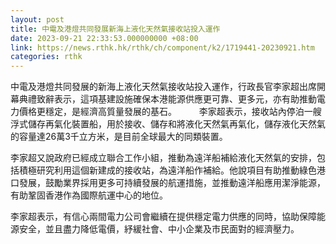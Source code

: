```yaml
---
layout: post
title: 中電及港燈共同發展新海上液化天然氣接收站投入運作
date: 2023-09-21 22:33:53.000000000 +08:00
link: https://news.rthk.hk/rthk/ch/component/k2/1719441-20230921.htm
categories: rthk
---
```


中電及港燈共同發展的新海上液化天然氣接收站投入運作，行政長官李家超出席開幕典禮致辭表示，這項基建設施確保本港能源供應更可靠、更多元，亦有助推動電力價格更穩定，是經濟高質量發展的基石。
　　 
李家超表示，接收站內停泊一艘浮式儲存再氣化裝置船，用於接收、儲存和將液化天然氣再氣化，儲存液化天然氣的容量達26萬3千立方米，是目前全球最大的同類裝置。

李家超又說政府已經成立聯合工作小組，推動為遠洋船補給液化天然氣的安排，包括積極研究利用這個新建成的接收站，為遠洋船作補給。他說項目有助推動綠色港口發展，鼓勵業界採用更多可持續發展的航運措施，並推動遠洋船應用潔淨能源，有助鞏固香港作為國際航運中心的地位。

李家超表示，有信心兩間電力公司會繼續在提供穩定電力供應的同時，協助保障能源安全，並且盡力降低電價，紓緩社會、中小企業及市民面對的經濟壓力。
